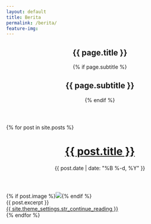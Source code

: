 ```yaml
---
layout: default
title: Berita
permalink: /berita/
feature-img:
---
```


<!--Berita Terbaru -->
<article class="feature-image">
  <header {% if page.feature-img %}style="background-image: url('{{ site.baseurl }}/{{ page.feature-img }}')"{% endif %} class="yellow-navy">
    <h1 class="title">{{ page.title }}</h1>
    {% if page.subtitle %}<h2 class="subtitle">{{ page.subtitle }}</h2>{% endif %}
  </header>
</article>
<div class="posts flexcontainer">
  {% for post in site.posts %}
  <div class="post-teaser flexhalf">
    <header>
      <h1>
        <a class="post-link" href="{{ post.url | relative_url }}">
          {{ post.title }}
        </a>
      </h1>
      <p class="meta">
        {{ post.date | date: "%B %-d, %Y" }}
      </p>
    </header>
    <div class="excerpt">
      {% if post.image %}<img src="{{ post.image }}">{% endif %}
      <br>{{ post.excerpt }}<br>
      <a class="button" href="{{ post.url | relative_url }}">
        {{ site.theme_settings.str_continue_reading }}
      </a>
    </div>
  </div>
  {% endfor %}
</div>
